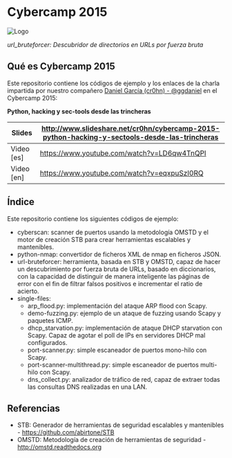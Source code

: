 Cybercamp 2015
==============


![Logo](https://raw.githubusercontent.com/abirtone/cybercamp-2015/master/banner.png)

*url_bruteforcer: Descubridor de directorios en URLs por fuerza bruta*


Qué es Cybercamp 2015
----------------------

Este repositorio contiene los códigos de ejemplo y los enlaces de la charla impartida por nuestro compañero [Daniel García (cr0hn) - @ggdaniel](https://www.linkedin.com/in/garciagarciadaniel) en el Cybercamp 2015:

**Python, hacking y sec-tools desde las trincheras**

Slides | http://www.slideshare.net/cr0hn/cybercamp-2015-python-hacking-y-sectools-desde-las-trincheras
---- | -----------------------------------------------------------------------------------------------
Video [es] | https://www.youtube.com/watch?v=LD6qw4TnQPI
Video [en] | https://www.youtube.com/watch?v=eqxpuSzI0RQ

Índice
------

Este repositorio contiene los siguientes códigos de ejemplo:

+ cyberscan: scanner de puertos usando la metodología OMSTD y el motor de creación STB para crear herramientas escalables y mantenibles.
+ python-nmap: convertidor de ficheros XML de nmap en ficheros JSON.
+ url-bruteforcer: herramienta, basada en STB y OMSTD, capaz de hacer un descubrimiento por fuerza bruta de URLs, basado en diccionarios, con la capacidad de distinguir de manera inteligente las páginas de error con el fin de filtrar falsos positivos e incrementar el ratio de acierto.
+ single-files:
   + arp_flood.py: implementación del ataque ARP flood con Scapy.
   + demo-fuzzing.py: ejemplo de un ataque de fuzzing usando Scapy y paquetes ICMP.
   + dhcp_starvation.py: implementación de ataque DHCP starvation con Scapy. Capaz de agotar el poll de IPs en servidores DHCP mal configurados.
   + port-scanner.py: simple escaneador de puertos mono-hilo con Scapy.
   + port-scanner-multithread.py: simple escaneador de puertos multi-hilo con Scapy.
   + dns_collect.py: analizador de tráfico de red, capaz de extraer todas las consultas DNS realizadas en una LAN.

Referencias
-----------

+ STB: Generador de herramientas de seguridad escalables y mantenibles - https://github.com/abirtone/STB
+ OMSTD: Metodología de creación de herramientas de seguridad - http://omstd.readthedocs.org
